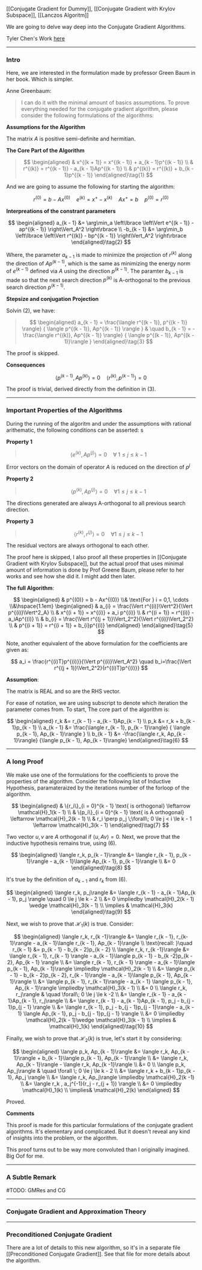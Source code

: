 [[Conjugate Gradient for Dummy]], [[Conjugate Gradient with Krylov Subspace]], [[Lanczos Algoritm]]

We are going to delve way deep into the Conjugate Gradient Algorithms. 

Tyler Chen's Work [here](https://chen.pw/research/cg/cg.pdf)

---
### **Intro**

Here, we are interested in the formulation made by professor Green Baum in her book. Which is simpler. 

Anne Greenbaum: 

> I can do it with the minimal amount of basics assumptions. To prove everything needed for the conjugate gradient algorithm, please consider the following formulations of the algorithms: 

**Assumptions for the Algorithm**

The matrix $A$ is positive semi-definite and hermitian. 

**The Core Part of the Algorithm**

> $$
> \begin{aligned}
>     & x^{(k + 1)} = x^{(k - 1)} + a_{k - 1}p^{(k - 1)}
>     \\
>     & r^{(k)}  = r^{(k - 1)} - a_{k - 1}Ap^{(k - 1)}
>     \\
>     & p^{(k)} = r^{(k)} + b_{k - 1}p^{(k - 1)}
> \end{aligned}\tag{1}
> $$

And we are going to assume the following for starting the algorithm: 

$$
r^{(0)} = b - Ax^{(0)} \quad e^{(k)} = x^+ - x^{(k)} \quad Ax^+ = b \quad p^{(0)} = r^{(0)} 
$$


**Interpreations of the constrant parameters**

$$
\begin{aligned}
    a_{k - 1} &= \arg\min_a \left\lbrace
        \left\Vert
             e^{(k - 1)} - ap^{(k - 1)}
        \right\Vert_A^2
    \right\rbrace
    \\
    -b_{k - 1} &= \arg\min_b \left\lbrace
        \left\Vert
             r^{(k)} - bp^{(k - 1)}
        \right\Vert_A^2
    \right\rbrace
\end{aligned}\tag{2}
$$

Where, the parameter $a_{k - 1}$ is made to minimize the projection of $r^{(k)}$ along the direction of $Ap^{(k - 1)}$, which is the same as minimizing the energy norm of $e^{(k - 1)}$ defined via $A$ using the direction $p^{(k - 1)}$. The paramter $b_{k - 1}$ is made so that the next search direction $p^{(k)}$ is A-orthogonal to the previous search direction $p^{(k - 1)}$. 

**Stepsize and conjugation Projection**

Solvin (2), we have: 

> $$
> \begin{aligned}
>     a_{k - 1} = \frac{\langle r^{(k - 1)}, p^{(k - 1)} \rangle}
>     {
>         \langle p^{(k - 1)}, Ap^{(k - 1)} \rangle
>     }
>     & \quad
>     b_{k - 1} = - \frac{\langle r^{(k)}, Ap^{(k - 1)} \rangle}
>     {
>         \langle  p^{(k - 1)}, Ap^{(k - 1)}\rangle
>     }
> \end{aligned}\tag{3}
> $$

The proof is skipped. 

**Consequences**

$$
\langle p^{(k - 1)},  Ap^{(k)}\rangle = 0 \quad \langle r^{(k)}, p^{(k - 1)} \rangle = 0\tag{4}
$$

The proof is trivial, derived directly from the definition in (3). 


---
### **Important Properties of the Algorithms**

During the running of the algoritm and under the assumptions with rational arithematic, the following conditions can be asserted: s

**Property 1**

> $$
> \langle e^{(k)}, Ap^{(j)} \rangle = 0 \quad \forall \; 1 \le j \le k - 1
> $$

Error vectors on the domain of operator $A$ is reduced on the direction of $p^{j}$

**Property 2**

> $$
> \langle  p^{(k)}, A p^{(j)}\rangle  = 0 \quad \forall 1 \le j\le k - 1
> $$

The directions generated are always A-orthogonal to all previous search direction. 

**Property 3**

> $$
> \langle r^{(k)}, r^{(j)}\rangle = 0 \quad \forall 1 \le j \le k - 1
> $$

The residual vectors are always orthogonal to each other. 

The proof here is skipped, I also proof all these properties in [[Conjugate Gradient with Krylov Subspace]], but the actual proof that uses minimal amount of information is done by Prof Greene Baum, please refer to her works and see how she did it. I might add then later. 


**The full Algorithm**: 

$$
\begin{aligned}
    & p^{(0)} = b - Ax^{(0)} 
    \\&
    \text{For } i = 0,1, \cdots
    \\&\hspace{1.1em}
    \begin{aligned}
        & a_{i} = \frac{\Vert r^{(i)}\Vert^2}{\Vert p^{(i)}\Vert^2_A}
        \\
        & x^{(i + 1)} = x^{(i)} + a_i p^{(i)}
        \\
        & r^{(i + 1)} = r^{(i)} - a_iAp^{(i)}
        \\
        & b_{i} = \frac{\Vert r^{(j + 1)}\Vert_2^2}{\Vert r^{(i)}\Vert_2^2}
        \\
        & p^{(i + 1)} = r^{(i + 1)} + b_{i}p^{(i)}
    \end{aligned}
\end{aligned}\tag{5}
$$

Note, another equivalent of the above formulation for the coefficients are given as: 

$$
a_i = \frac{r^{(i)T}p^{(i)}}{\Vert p^{(i)}\Vert_A^2} \quad b_i=\frac{\Vert r^{(j + 1)}\Vert_2^2}{r^{(i)T}p^{(i)}}
$$

**Assumption**: 

The matrix is REAL and so are the RHS vector. 

For ease of notation, we are using subscript to denote which iteration the parameter comes from. To start, The core part of the algorithm is: 

$$
\begin{aligned}
    r_k &= r_{k - 1} - a_{k - 1}Ap_{k - 1}
    \\
    p_k &= r_k + b_{k - 1}p_{k - 1}
    \\
    a_{k - 1} &= \frac{\langle r_{k - 1}, p_{k - 1}\rangle}
    {
        \langle p_{k - 1}, Ap_{k - 1}\rangle
    }
    \\
    b_{k - 1} &=
    -\frac{\langle r_k, Ap_{k - 1}\rangle}
    {\langle p_{k - 1}, Ap_{k - 1}\rangle}
\end{aligned}\tag{6}
$$

---
### **A long Proof**

We make use one of the formulations for the coefficients to prove the properties of the algorithm. Consider the following list of Inductive Hypothesis, paramateraized by the iterations number of the forloop of the algorithm. 

$$
\begin{aligned}
    & \{r_i\}_{i = 0}^{k - 1} \text{ is orthogonal} \leftarrow \mathcal{H}_1(k - 1)
    \\
    & \{p_i\}_{i = 0}^{k - 1} \text{ is A orthogonal} \leftarrow \mathcal{H}_2(k - 1)
    \\
    & r_i \perp p_j \;\forall\;   0 \le j < i \le k - 1 \leftarrow \mathcal{H}_3(k - 1)
\end{aligned}\tag{7}
$$

Two vector $u, v$ are $A$ orthogonal if $\langle u, Av\rangle = 0$. Next, we prove that the inductive hypothesis remains true, using (6). 

$$
\begin{aligned}
    \langle r_k, p_{k - 1}\rangle &= 
    \langle r_{k - 1}, p_{k - 1}\rangle - a_{k - 1}\langle Ap_{k - 1}, p_{k - 1}\rangle
    \\
    &= 0
\end{aligned}\tag{8}
$$

It's true by the definition of $a_{k - 1}$ and $r_k$ from (6). 

$$
\begin{aligned}
    \langle r_k, p_j\rangle &= 
    \langle r_{k - 1} - a_{k - 1}Ap_{k - 1}, p_j \rangle \quad 0 \le j \le k - 2
    \\
    &= 0 \impliedby \mathcal{H}_2(k - 1) \wedge \mathcal{H}_3(k - 1)
    \\
    \implies & \mathcal{H}_3(k)
\end{aligned}\tag{9}
$$

Next, we wish to prove that $\mathcal{H}_1(k)$ is true. Consider: 

$$
\begin{aligned}
    \langle r_k, r_{k -1}\rangle &= 
    \langle  r_{k - 1}, r_{k-1}\rangle - a_{k - 1}\langle r_{k - 1}, Ap_{k - 1}\rangle
    \\
    \text{recall: }\quad  r_{k - 1} &= p_{k - 1} - b_{k - 2}p_{k - 2}
    \\
    \langle r_k, r_{k -1}\rangle
    &=
    \langle 
        r_{k - 1}, r_{k - 1}
    \rangle
     - 
    a_{k - 1}\langle 
        p_{k - 1} - b_{k -2}p_{k - 2}, Ap_{k - 1}
    \rangle 
    \\
    &= 
    \langle 
        r_{k - 1}, r_{k - 1}
    \rangle
    -
    a_{k - 1}\langle p_{k - 1}, Ap_{k - 1}\rangle \impliedby \mathcal{H}_2(k - 1)
    \\
    &= 
    \langle p_{k - 1} - b_{k - 2}p_{k - 2}, r_{k - 1}\rangle - a_{k - 1}\langle  p_{k - 1}, Ap_{k - 1}\rangle
    \\
    &= 
    \langle p_{k - 1}, r_{k - 1}\rangle - a_{k - 1}
    \langle p_{k - 1}, Ap_{k - 1}\rangle \impliedby \mathcal{H}_3(k - 1)
    \\
    &= 0 
    \\
    \langle r_k, r_j\rangle & \quad \forall\; 0 \le j \le k -2
    \\
    &=  
    \langle r_{k - 1} - a_{k - 1}Ap_{k - 1}, r_j\rangle
    \\
    &= 
    \langle  r_{k - 1} - a_{k - 1}Ap_{k - 1},
    p_j - b_{j - 1}p_{j - 1}
    \rangle
    \\
    &=
    \langle r_{k - 1}, p_j - b_{j - 1}p_{j - 1}\rangle - a_{k - 1}
    \langle Ap_{k - 1}, p_j - b_{j - 1}p_{j - 1} \rangle
    \\
    &= 0 \impliedby \mathcal{H}_2(k - 1)\wedge \mathcal{H}_3(k - 1)
    \\
    \implies & \mathcal{H}_1(k)
\end{aligned}\tag{10}
$$

Finally, we wish to prove that $\mathcal{H}_2(k)$ is true, let's start it by considering: 

$$
\begin{aligned}
    \langle p_k, Ap_{k - 1}\rangle &= 
    \langle r_k, Ap_{k - 1}\rangle + 
    b_{k - 1}\langle p_{k - 1}, Ap_{k - 1}\rangle
    \\
    &= 
    \langle r_k, Ap_{k - 1}\rangle - \langle r_k, Ap_{k -1}\rangle
    \\
    &= 0
    \\
    \langle p_k, Ap_j\rangle & \quad \forall \; 0 \le j \le k - 2
    \\
    &= 
    \langle
        r_k + b_{k - 1}p_{k - 1}, Ap_j
    \rangle 
    \\
    &= 
    \langle  r_k, Ap_j\rangle \impliedby \mathcal{H}_2(k -1)
    \\
    &= 
    \langle
        r_k , a_j^{-1}(r_j - r_{j + 1})
    \rangle
    \\
    &= 0 \impliedby \mathcal{H}_1(k)
    \\
    \implies& \mathcal{H}_2(k)
\end{aligned}
$$

Proved. 

**Comments**

This proof is made for this particular formulations of the conjugate gradient algorithms. It's elementary and complicated. But it doesn't reveal any kind of insights into the problem, or the algorithm. 

This proof turns out to be way more convoluted than I originally imagined. Big Oof for me. 


---
### **A Subtle Remark**

#TODO: GMRes and CG


---
### **Conjugate Gradient and Approximation Theory**


---
### **Preconditioned Conjugate Gradient**

There are a lot of details to this new algorithm, so it's in a separate file [[Preconditioned Conjugate Gradient]]. See that file for more details about the algorithm. 

